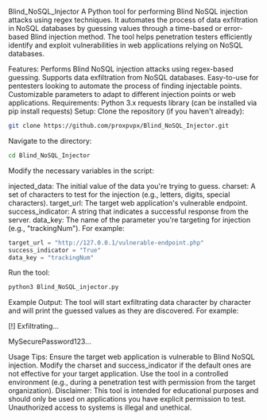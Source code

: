 Blind_NoSQL_Injector
A Python tool for performing Blind NoSQL injection attacks using regex techniques. It automates the process of data exfiltration in NoSQL databases by guessing values through a time-based or error-based Blind injection method. The tool helps penetration testers efficiently identify and exploit vulnerabilities in web applications relying on NoSQL databases.

Features:
Performs Blind NoSQL injection attacks using regex-based guessing.
Supports data exfiltration from NoSQL databases.
Easy-to-use for pentesters looking to automate the process of finding injectable points.
Customizable parameters to adapt to different injection points or web applications.
Requirements:
Python 3.x
requests library (can be installed via pip install requests)
Setup:
Clone the repository (if you haven't already):

```bash
git clone https://github.com/proxpvpx/Blind_NoSQL_Injector.git
```
Navigate to the directory:

```bash
cd Blind_NoSQL_Injector
```
Modify the necessary variables in the script:

injected_data: The initial value of the data you're trying to guess.
charset: A set of characters to test for the injection (e.g., letters, digits, special characters).
target_url: The target web application's vulnerable endpoint.
success_indicator: A string that indicates a successful response from the server.
data_key: The name of the parameter you're targeting for injection (e.g., "trackingNum").
For example:

```python
target_url = "http://127.0.0.1/vulnerable-endpoint.php"
success_indicator = "True"
data_key = "trackingNum"
```
Run the tool:

```bash
python3 Blind_NoSQL_injector.py
```
Example Output:
The tool will start exfiltrating data character by character and will print the guessed values as they are discovered. For example:

[!] Exfiltrating...

MySecurePassword123...

Usage Tips:
Ensure the target web application is vulnerable to Blind NoSQL injection.
Modify the charset and success_indicator if the default ones are not effective for your target application.
Use the tool in a controlled environment (e.g., during a penetration test with permission from the target organization).
Disclaimer:
This tool is intended for educational purposes and should only be used on applications you have explicit permission to test. Unauthorized access to systems is illegal and unethical.
